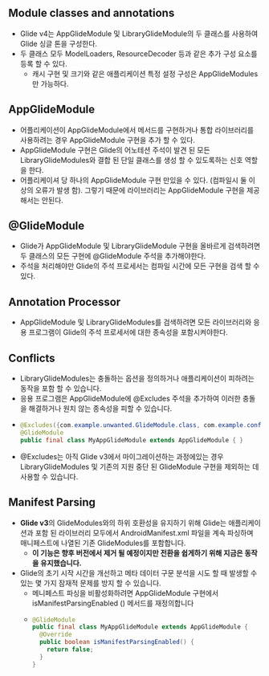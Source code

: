 Module classes and annotations
---
* Glide v4는 AppGlideModule 및 LibraryGlideModule의 두 클래스를 사용하여 Glide 싱글 톤을 구성한다.
* 두 클래스 모두 ModelLoaders, ResourceDecoder 등과 같은 추가 구성 요소를 등록 할 수 있다.
  * 캐시 구현 및 크기와 같은 애플리케이션 특정 설정 구성은 AppGlideModules 만 가능하다.

AppGlideModule
---
* 어플리케이션이 AppGlideModule에서 메서드를 구현하거나 통합 라이브러리를 사용하려는 경우 AppGlideModule 구현을 추가 할 수 있다.
* AppGlideModule 구현은 Glide의 어노테션 주석이 발견 된 모든 LibraryGlideModules와 결합 된 단일 클래스를 생성 할 수 있도록하는 신호 역할을 한다.
* 어플리케이셔 당 하나의 AppGlideModule 구현 만있을 수 있다. (컴파일시 둘 이상의 오류가 발생 함). 그렇기 때문에 라이브러리는 AppGlideModule 구현을 제공해서는 안된다.

@GlideModule
---
* Glide가 AppGlideModule 및 LibraryGlideModule 구현을 올바르게 검색하려면 두 클래스의 모든 구현에 @GlideModule 주석을 추가해야한다.
* 주석을 처리해야만 Glide의 주석 프로세서는 컴파일 시간에 모든 구현을 검색 할 수 있다.

Annotation Processor
---
* AppGlideModule 및 LibraryGlideModules를 검색하려면 모든 라이브러리와 응용 프로그램이 Glide의 주석 프로세서에 대한 종속성을 포함시켜야한다.

Conflicts
---
* LibraryGlideModules는 충돌하는 옵션을 정의하거나 애플리케이션이 피하려는 동작을 포함 할 수 있습니다. 
* 응용 프로그램은 AppGlideModule에 @Excludes 주석을 추가하여 이러한 충돌을 해결하거나 원치 않는 종속성을 피할 수 있습니다.
* ```java
  @Excludes({com.example.unwanted.GlideModule.class, com.example.conflicing.GlideModule.class})
  @GlideModule
  public final class MyAppGlideModule extends AppGlideModule { }
* @Excludes는 아직 Glide v3에서 마이그레이션하는 과정에있는 경우 LibraryGlideModules 및 기존의 지원 중단 된 GlideModule 구현을 제외하는 데 사용할 수 있습니다.

Manifest Parsing
---
* **Glide v3**의 GlideModules와의 하위 호환성을 유지하기 위해 Glide는 애플리케이션과 포함 된 라이브러리 모두에서 AndroidManifest.xml 파일을 계속 파싱하며 매니페스트에 나열된 기존 GlideModules를 포함합니다. 
  * **이 기능은 향후 버전에서 제거 될 예정이지만 전환을 쉽게하기 위해 지금은 동작을 유지했습니다.**
* Glide의 초기 시작 시간을 개선하고 메타 데이터 구문 분석을 시도 할 때 발생할 수있는 몇 가지 잠재적 문제를 방지 할 수 있습니다. 
  * 메니페스트 파싱을 비활성화하려면 AppGlideModule 구현에서 isManifestParsingEnabled () 메서드를 재정의합니다
  * ```java
    @GlideModule
    public final class MyAppGlideModule extends AppGlideModule {
      @Override
      public boolean isManifestParsingEnabled() {
        return false;
      }
    }
